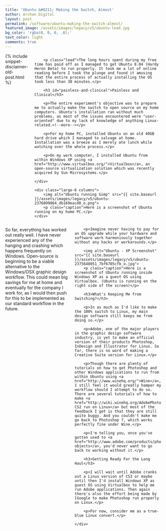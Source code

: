 ```yaml
---
title: 'Ubuntu &#8211; Making the Switch, Almost'
author: Archon Digital
layout: post
permalink: /software/ubuntu-making-the-switch-almost/
featured_image: /assets/images/legacy/v5/ubuntu-lead.jpg
bg_color: 'rgba(0, 0, 0, .8);'
text_color: light
comments: true
---
```

<div class="row">
	<div class="large-6 columns">
		{% include snippet-disclaimer-old-post.html %}

		<p class="lead">The long hours spent during my free time has paid off as I managed to get Ubuntu 8.04 (Hardy Heron Beta) to run properly. It took me a lot of online reading before I took the plunge and found it amusing that the entire process of actually installing the OS took less than 30 minutes.</p>

		<h3 id="painless-and-clinical">Painless and Clinical</h3>

		<p>The entire experiment's objective was to prepare me to actually make the switch to open source on my home computers. Ubuntu's installation ran without much problems, as most of the issues encountered were "user-oriented" due to my lack of knowledge of anything Linux-related.<!--more--></p>

		<p>For my home PC, installed Ubuntu on an old 40GB hard drive which I managed to salvage at home. Installation was a breeze as I merely ate lunch while watching over the whole process.</p>

		<p>On my work computer, I installed Ubuntu from within Windows XP using <a href="http://www.virtualbox.org/">Virtualbox</a>, an open-source virtualization solution which was recently acquired by Sun Microsystems.</p>

	</div>

	<div class="large-6 columns">
		<img alt="Ubuntu running Gimp" src="{{ site.baseurl }}/assets/images/legacy/v5/ubuntu-2376899864_db169eacd0_o.png">
		<p class="caption">Here is a screenshot of Ubuntu running on my home PC.</p>
	</div>
</div>

<div class="row">
	<div class="large-12 columns">
		<p>So far, everything has worked out really well. I have never experienced any of the hanging and crashing which happens frequently on Windows. Open-source is beginning to be a viable alternative to the Windows/OSX graphic design workflow. This could mean big savings for me at home and eventually for the company I work for, as I would then push for this to be implemented as our standard workflow in the future.</p>
		
		<p>Imagine never having to pay for an OS upgrade while your hardware and software work harmoniously together without any hacks or workarounds.</p>

		<img alt="Ubuntu - XP Screenshot" src="{{ site.baseurl }}/assets/images/legacy/v5/ubuntu-2375648051_7bf6705cfb_o.jpg">
		<p class="caption">Here is a screenshot of Ubuntu running inside Windows XP as a guest OS using Virtualbox. (Ubuntu is running on the right side of the screen)</p>

		<h3>What's Keeping Me from Switching?</h3>

		<p>In as much as I'd like to make the 100% switch to Linux, my main design software still keeps me from doing so.</p>
		
		<p>Adobe, one of the major players in the graphic design software industry, is yet to make an official version of their products Photoshop, InDesign and Illustrator for Linux. So far, there is no word of making a Creative Suite version for Linux.</p>
		
		<p>Though there are plenty of tutorials on how to get Photoshop and other Windows applications to run from within Ubuntu using <a href="http://www.winehq.org/">Wine</a>, I still feel it would greatly hamper my workflow should I attempt to do so. There are several tutorials of how to make <a href="http://wiki.winehq.org/AdobePhotoshop">Photoshop CS2 run on Linux</a> but most of the feedback I get is that they are still quite buggy. And you couldn't make me go back to Photoshop 7, which works perfectly fine under Wine.</p>
		
		<p>I'm telling you, once you've gotten used to <a href="http://www.adobe.com/products/photoshop/pop_smart.html">smart objects</a>, you'd never want to go back to working without it.</p>

		<h3>Getting Ready For the Long Haul</h3>

		<p>I will wait until Adobe cranks out a Linux version of CS3 or maybe until then I'd install Windows XP as guest OS using Virtualbox to help me run Adobe applications. Then again there's also the effort being made by [Google to make Photoshop run properly on Linux.</p>
		
		<p>For now, consider me as a true-blue Linux convert.</p>

	</div>
</div>